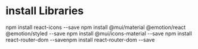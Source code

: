 # install Libraries
npm install react-icons --save
npm install @mui/material @emotion/react @emotion/styled --save
npm install @mui/icons-material --save
npm install react-router-dom --savenpm install react-router-dom --save